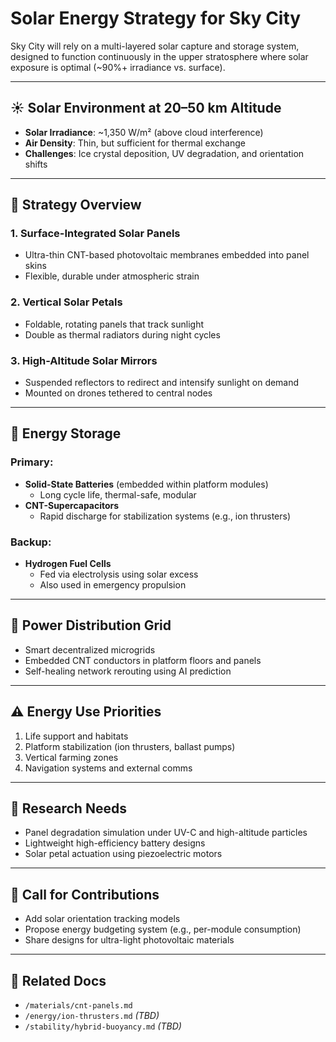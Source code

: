 # Solar Energy Strategy for Sky City

Sky City will rely on a multi-layered solar capture and storage system, designed to function continuously in the upper stratosphere where solar exposure is optimal (~90%+ irradiance vs. surface).

---

## ☀️ Solar Environment at 20–50 km Altitude

- **Solar Irradiance**: ~1,350 W/m² (above cloud interference)
- **Air Density**: Thin, but sufficient for thermal exchange
- **Challenges**: Ice crystal deposition, UV degradation, and orientation shifts

---

## 🧩 Strategy Overview

### 1. **Surface-Integrated Solar Panels**
- Ultra-thin CNT-based photovoltaic membranes embedded into panel skins
- Flexible, durable under atmospheric strain

### 2. **Vertical Solar Petals**
- Foldable, rotating panels that track sunlight
- Double as thermal radiators during night cycles

### 3. **High-Altitude Solar Mirrors**
- Suspended reflectors to redirect and intensify sunlight on demand
- Mounted on drones tethered to central nodes

---

## 🔋 Energy Storage

### Primary:
- **Solid-State Batteries** (embedded within platform modules)
  - Long cycle life, thermal-safe, modular
- **CNT-Supercapacitors**
  - Rapid discharge for stabilization systems (e.g., ion thrusters)

### Backup:
- **Hydrogen Fuel Cells**
  - Fed via electrolysis using solar excess
  - Also used in emergency propulsion

---

## 🚀 Power Distribution Grid

- Smart decentralized microgrids
- Embedded CNT conductors in platform floors and panels
- Self-healing network rerouting using AI prediction

---

## ⚠️ Energy Use Priorities

1. Life support and habitats
2. Platform stabilization (ion thrusters, ballast pumps)
3. Vertical farming zones
4. Navigation systems and external comms

---

## 🔧 Research Needs

- Panel degradation simulation under UV-C and high-altitude particles
- Lightweight high-efficiency battery designs
- Solar petal actuation using piezoelectric motors

---

## 🤝 Call for Contributions

- Add solar orientation tracking models
- Propose energy budgeting system (e.g., per-module consumption)
- Share designs for ultra-light photovoltaic materials

---

## 🔗 Related Docs

- `/materials/cnt-panels.md`  
- `/energy/ion-thrusters.md` *(TBD)*  
- `/stability/hybrid-buoyancy.md` *(TBD)*  
